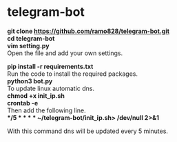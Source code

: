 # telegram-bot


<b>git clone https://github.com/ramo828/telegram-bot.git</b><br/>
<b> cd telegram-bot </b><br/>
<b>vim setting.py</b><br/>
Open the file and add your own settings. <br/>

<b>pip install -r requirements.txt </b><br/>
Run the code to install the required packages.<br/>
<b>python3 bot.py</b><br/>
To update linux automatic dns.<br/>
<b>chmod +x init_ip.sh</b><br/>
<b>crontab -e </b><br/>
Then add the following line.<br/>
<b> */5 * * * * ~/telegram-bot/init_ip.sh> /dev/null 2>&1 </b><br/>

With this command dns will be updated every 5 minutes.<br/>